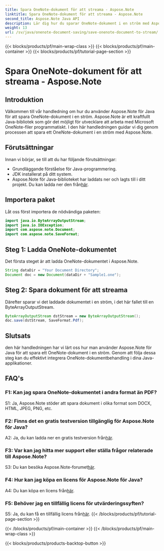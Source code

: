 ```yaml
---
title: Spara OneNote-dokument för att streama - Aspose.Note
linktitle: Spara OneNote-dokument för att streama - Aspose.Note
second_title: Aspose.Note Java API
description: Lär dig hur du sparar OneNote-dokument i en ström med Aspose.Note för Java. Följ vår steg-för-steg handledning för effektiv integration i dina Java-applikationer.
weight: 13
url: /sv/java/onenote-document-saving/save-onenote-document-to-stream/
---
```


{{< blocks/products/pf/main-wrap-class >}}
{{< blocks/products/pf/main-container >}}
{{< blocks/products/pf/tutorial-page-section >}}

# Spara OneNote-dokument för att streama - Aspose.Note

## Introduktion

Välkommen till vår handledning om hur du använder Aspose.Note för Java för att spara OneNote-dokument i en ström. Aspose.Note är ett kraftfullt Java-bibliotek som gör det möjligt för utvecklare att arbeta med Microsoft OneNote-filer programmatiskt. I den här handledningen guidar vi dig genom processen att spara ett OneNote-dokument i en ström med Aspose.Note.

## Förutsättningar

Innan vi börjar, se till att du har följande förutsättningar:

- Grundläggande förståelse för Java-programmering.
- JDK installerat på ditt system.
-  Aspose.Note för Java-biblioteket har laddats ner och lagts till i ditt projekt. Du kan ladda ner den från[här](https://releases.aspose.com/note/java/).

## Importera paket

Låt oss först importera de nödvändiga paketen:

```java
import java.io.ByteArrayOutputStream;
import java.io.IOException;
import com.aspose.note.Document;
import com.aspose.note.SaveFormat;
```

## Steg 1: Ladda OneNote-dokumentet

Det första steget är att ladda OneNote-dokumentet i Aspose.Note.

```java
String dataDir = "Your Document Directory";
Document doc = new Document(dataDir + "Sample1.one");
```

## Steg 2: Spara dokument för att streama

Därefter sparar vi det laddade dokumentet i en ström, i det här fallet till en ByteArrayOutputStream.

```java
ByteArrayOutputStream dstStream = new ByteArrayOutputStream();
doc.save(dstStream, SaveFormat.Pdf);
```

## Slutsats

den här handledningen har vi lärt oss hur man använder Aspose.Note för Java för att spara ett OneNote-dokument i en ström. Genom att följa dessa steg kan du effektivt integrera OneNote-dokumentbehandling i dina Java-applikationer.

## FAQ's

### F1: Kan jag spara OneNote-dokumentet i andra format än PDF?

S1: Ja, Aspose.Note stöder att spara dokument i olika format som DOCX, HTML, JPEG, PNG, etc. 

### F2: Finns det en gratis testversion tillgänglig för Aspose.Note för Java?

 A2: Ja, du kan ladda ner en gratis testversion från[här](https://releases.aspose.com/).

### F3: Var kan jag hitta mer support eller ställa frågor relaterade till Aspose.Note?

 S3: Du kan besöka Aspose.Note-forumet[här](https://forum.aspose.com/c/note/28).

### F4: Hur kan jag köpa en licens för Aspose.Note för Java?

 A4: Du kan köpa en licens från[här](https://purchase.aspose.com/buy).

### F5: Behöver jag en tillfällig licens för utvärderingssyften?

 S5: Ja, du kan få en tillfällig licens från[här](https://purchase.aspose.com/temporary-license/).
{{< /blocks/products/pf/tutorial-page-section >}}

{{< /blocks/products/pf/main-container >}}
{{< /blocks/products/pf/main-wrap-class >}}

{{< blocks/products/products-backtop-button >}}
